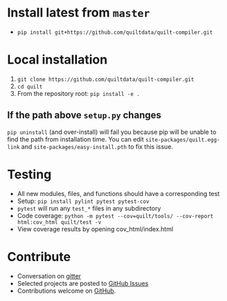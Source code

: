 # Install latest from `master`
- `pip install git+https://github.com/quiltdata/quilt-compiler.git`

# Local installation
1. `git clone https://github.com/quiltdata/quilt-compiler.git`
1. `cd quilt`
1. From the repository root: `pip install -e .`

## If the path above `setup.py` changes
`pip uninstall` (and over-install) will fail you because pip will be unable to find the path from installation time. You can edit `site-packages/quilt.egg-link`  and `site-packages/easy-install.pth` to fix this issue.

# Testing
- All new modules, files, and functions should have a corresponding test 
- Setup: `pip install pylint pytest pytest-cov`
- `pytest` will run any `test_*` files in any subdirectory
- Code coverage: `python -m pytest --cov=quilt/tools/ --cov-report html:cov_html quilt/test -v`
- View coverage results by opening cov_html/index.html

# Contribute
- Conversation on [gitter](https://gitter.im/quilt-data/Lobby)
- Selected projects are posted to [GitHub Issues](https://github.com/quiltdata/quilt-compiler/issues)
- Contributions welcome on [GitHub](https://github.com/quiltdata/quilt-compiler).

